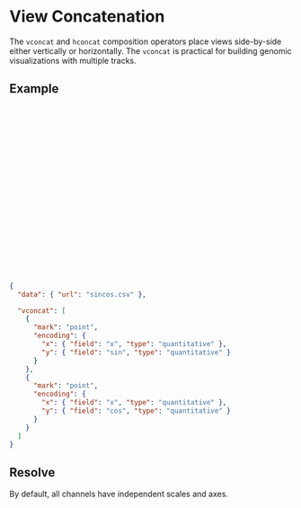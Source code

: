 # View Concatenation

The `vconcat` and `hconcat` composition operators place views side-by-side
either vertically or horizontally. The `vconcat` is practical for building
genomic visualizations with multiple tracks.

## Example

<div class="embed-example">
<div class="embed-container" style="height: 300px"></div>
<div class="embed-spec">

```json
{
  "data": { "url": "sincos.csv" },

  "vconcat": [
    {
      "mark": "point",
      "encoding": {
        "x": { "field": "x", "type": "quantitative" },
        "y": { "field": "sin", "type": "quantitative" }
      }
    },
    {
      "mark": "point",
      "encoding": {
        "x": { "field": "x", "type": "quantitative" },
        "y": { "field": "cos", "type": "quantitative" }
      }
    }
  ]
}
```

</div>
</div>

## Resolve

By default, all channels have independent scales and axes.
